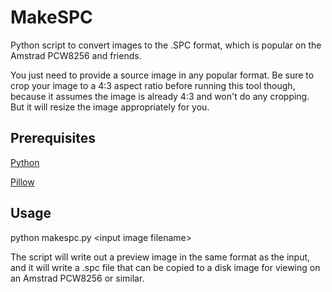 # MakeSPC
Python script to convert images to the .SPC format, which is popular on the Amstrad PCW8256 and friends.

You just need to provide a source image in any popular format. Be sure to crop your image to a 4:3 aspect ratio before running this tool though, because it assumes the image is already 4:3 and won't do any cropping.  But it will resize the image appropriately for you.

## Prerequisites
[Python](https://www.python.org/)

[Pillow](https://pillow.readthedocs.io/en/stable/)

## Usage
python makespc.py \<input image filename\>

The script will write out a preview image in the same format as the input, and it will write a .spc file that can be copied to a disk image for viewing on an Amstrad PCW8256 or similar.
